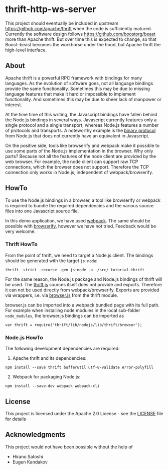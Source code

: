 # thrift-http-ws-server

This project should eventually be included in upstream https://github.com/apache/thrift
when the code is sufficiently matured. Currently the software design follows
https://github.com/boostorg/beast more than Apache thrift. But over time this is
expected to change, so that Boost::beast becomes the workhorse under the hood, but
Apache thrift the high-level interface.

## About

Apache thrift is a powerful RPC framework with bindings for many languages. As the
evolution of software goes, not all language bindings provide the same functionality.
Sometimes this may be due to missing language features that make it hard or impossible
to implement functionality. And sometimes this may be due to sheer lack of manpower or
interest.

At the time time of this writing, the Javascript bindings have fallen behind the
Node.js bindings in several ways. Javascript currently features only a single protocol
and a single transport, whereas Node.js features a number of protocols and transports.
A noteworthy example is the [binary protocol](https://github.com/apache/thrift/blob/master/lib/nodejs/lib/thrift/binary_protocol.js)
from Node.js that does not currently have an equivalent in Javascript.

On the positive side, tools like browserify and webpack make it possible to use some
parts of the Node.js implementation in the browser. Why only parts? Because not all
the features of the node client are provided by the web browser. For example, the node
client can support raw TCP connections, which the browser does not support. Therefore
the TCP connection only works in Node.js, independent of webpack/browserify.

## HowTo

To use the Node.js bindings in a browser, a tool like browserify or webpack is
required to bundle the required dependencies and the various source files into one
Javascript source file.

In this demo application, we have used [webpack](https://webpack.js.org/). The
same should be possible with [browserify](http://browserify.org/), however we have
not tried. Feedback would be very welcome.

### Thrift HowTo

From the point of thrift, we need to target a Node.js client. The bindings should be
generated with the target `js:node`:
```
thrift -strict -recurse -gen js:node -o ./src/ tutorial.thrift
```

For the same reason, the Node.js package and Node.js bindings of thrift will be used.
The [thrift.js](https://github.com/apache/thrift/blob/master/lib/nodejs/lib/thrift/thrift.js)
sources itself does not provide and exports. Therefore it can not be used directly
from webpack/browserify. Exports are provided via wrappers, i.e. via
[browser.js](https://github.com/apache/thrift/blob/master/lib/nodejs/lib/thrift/browser.js)
from the thrift module.

browser.js can be imported into a webpack bundled page with its full path. For
example when installing node modules in the local sub-folder `node_modules`,
the browser.js bindings can be imported as
```
var thrift = require('thrift/lib/nodejs/lib/thrift/browser');
```

### Node.js HowTo

The following development dependencies are required:
 1. Apache thrift and its dependencies:
```
npm install --save thrift bufferutil utf-8-validate error-polyfill
```
 2. Webpack for packaging Node.js:
```
npm install --save-dev webpack webpack-cli
```

## License

This project is licensed under the Apache 2.0 License - see the [LICENSE](LICENSE) file
for details

## Acknowledgments

This project would not have been possible without the help of
 * Hirano Satoshi
 * Eugen Kandakov

